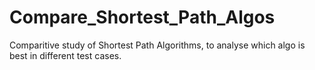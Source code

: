 # Compare_Shortest_Path_Algos
Comparitive study of Shortest Path Algorithms, to analyse which algo is best in different test cases.
